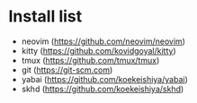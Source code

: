 # Install list
* neovim (https://github.com/neovim/neovim)
* kitty (https://github.com/kovidgoyal/kitty)
* tmux (https://github.com/tmux/tmux)
* git (https://git-scm.com)
* yabai (https://github.com/koekeishiya/yabai)
* skhd (https://github.com/koekeishiya/skhd)
